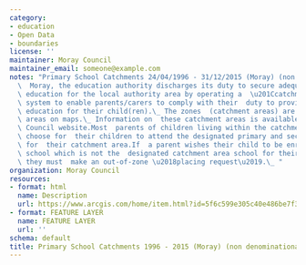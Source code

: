 ```yaml
---
category:
- education
- Open Data
- boundaries
license: ''
maintainer: Moray Council
maintainer_email: someone@example.com
notes: "Primary School Catchments 24/04/1996 - 31/12/2015 (Moray) (non denominational)In\
  \  Moray, the education authority discharges its duty to secure adequate  and efficient\
  \ education for the local authority area by operating a  \u201Ccatchment area\u201D\
  \ system to enable parents/carers to comply with their  duty to provide efficient\
  \ education for their child(ren).\_ The zones  (catchment areas) are shown as delineated\
  \ areas on maps.\_ Information on  these catchment areas is available at the Moray\
  \ Council website.Most  parents of children living within the catchment area will\
  \ choose for  their children to attend the designated primary and secondary school\
  \ for  their catchment area.If  a parent wishes their child to be enrolled at a\
  \ school which is not the  designated catchment area school for their postal address,\
  \ they must  make an out-of-zone \u2018placing request\u2019.\_ "
organization: Moray Council
resources:
- format: html
  name: Description
  url: https://www.arcgis.com/home/item.html?id=5f6c599e305c40e486be7f348d1716ec
- format: FEATURE LAYER
  name: FEATURE LAYER
  url: ''
schema: default
title: Primary School Catchments 1996 - 2015 (Moray) (non denominational)
---
```

